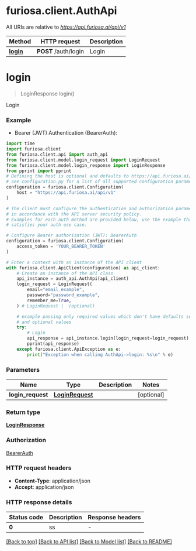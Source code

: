 # furiosa.client.AuthApi

All URIs are relative to *https://api.furiosa.ai/api/v1*

Method | HTTP request | Description
------------- | ------------- | -------------
[**login**](AuthApi.md#login) | **POST** /auth/login | Login


# **login**
> LoginResponse login()

Login

### Example

* Bearer (JWT) Authentication (BearerAuth):
```python
import time
import furiosa.client
from furiosa.client.api import auth_api
from furiosa.client.model.login_request import LoginRequest
from furiosa.client.model.login_response import LoginResponse
from pprint import pprint
# Defining the host is optional and defaults to https://api.furiosa.ai/api/v1
# See configuration.py for a list of all supported configuration parameters.
configuration = furiosa.client.Configuration(
    host = "https://api.furiosa.ai/api/v1"
)

# The client must configure the authentication and authorization parameters
# in accordance with the API server security policy.
# Examples for each auth method are provided below, use the example that
# satisfies your auth use case.

# Configure Bearer authorization (JWT): BearerAuth
configuration = furiosa.client.Configuration(
    access_token = 'YOUR_BEARER_TOKEN'
)

# Enter a context with an instance of the API client
with furiosa.client.ApiClient(configuration) as api_client:
    # Create an instance of the API class
    api_instance = auth_api.AuthApi(api_client)
    login_request = LoginRequest(
        email="email_example",
        password="password_example",
        remember_me=True,
    ) # LoginRequest |  (optional)

    # example passing only required values which don't have defaults set
    # and optional values
    try:
        # Login
        api_response = api_instance.login(login_request=login_request)
        pprint(api_response)
    except furiosa.client.ApiException as e:
        print("Exception when calling AuthApi->login: %s\n" % e)
```

### Parameters

Name | Type | Description  | Notes
------------- | ------------- | ------------- | -------------
 **login_request** | [**LoginRequest**](LoginRequest.md)|  | [optional]

### Return type

[**LoginResponse**](LoginResponse.md)

### Authorization

[BearerAuth](../README.md#BearerAuth)

### HTTP request headers

 - **Content-Type**: application/json
 - **Accept**: application/json

### HTTP response details
| Status code | Description | Response headers |
|-------------|-------------|------------------|
**0** | ss |  -  |

[[Back to top]](#) [[Back to API list]](../README.md#documentation-for-api-endpoints) [[Back to Model list]](../README.md#documentation-for-models) [[Back to README]](../README.md)

